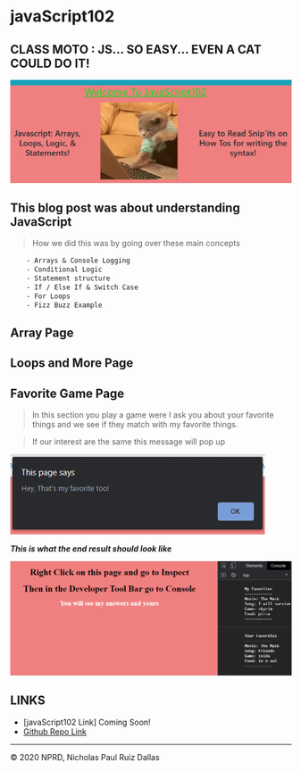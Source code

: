 # javaScript102
## CLASS MOTO : JS... SO EASY... EVEN A CAT COULD DO IT!
![ReadMe](./photos/ReadMe.png)

## This blog post was about understanding JavaScript
> How we did this was by going over these main concepts

```
    - Arrays & Console Logging
    - Conditional Logic
    - Statement structure
    - If / Else If & Switch Case
    - For Loops
    - Fizz Buzz Example

```

## Array Page 


## Loops and More Page

## Favorite Game Page
> In this section you play a game were I ask you about your favorite things and we see if they match with my favorite things. 

> If our interest are the same this message will pop up

![confirmed](./photos/confirm.png)


***This is what the end result should look like***

![Favorite Game](./photos/finaltouch.png)


## LINKS

- [javaScript102 Link] Coming Soon!
- [Github Repo Link](https://github.com/nicholasd-uci/javaScript102)

- - -
© 2020 NPRD, Nicholas Paul Ruiz Dallas

